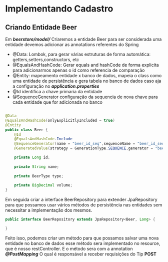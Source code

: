 # Implementando Cadastro    

## Criando Entidade Beer

Em ***beerstore/model/*** Criaremos a entidade Beer para ser considerada uma entidade 
devemos adicionar as annotations referentes do Spring


- @Data: Lombok, para gerar várias estruturas de forma automática: getters,setters,constructors, etc
- @EqualsAndHashCode: Gerar equals and hashCode de forma explicita para adicionarmos apenas o id como referencia de comparação
- @Entity: mapeamento entidade x banco de dados, mapeia o class como uma entidade de persistência e gera tabela no banco de dados caso aja a configuração no ***application.properties***
- @Id identifica a chave primaria da entidade
- @SequenceGenerator configuração da sequencia de nova chave para cada entidade que for adicionada no banco


~~~ java

@Data
@EqualsAndHashCode(onlyExplicitlyIncluded = true)
@Entity
public class Beer {
    @Id
    @EqualsAndHashCode.Include
    @SequenceGenerator(name = "beer_id_seq",sequenceName = "beer_id_seq",allocationSize = 1)
    @GeneratedValue(strategy = GenerationType.SEQUENCE,generator = "beer_id_seq")

    private Long id;
    
    private String name;
    
    private BeerType type;
    
    private BigDecimal volume;
}
~~~

Em seguida criar a interface BeerRepository para extender JpaRepository para que possamos
usar vários métodos de persistência nas entidades sem necessitar a implementação dos mesmos.


~~~ java
public interface BeerRepository extends JpaRepository<Beer, Long> {

}
~~~

Feito isso, podemos criar um método para que possamos salvar uma nova entidade no banco de dados
esse método sera implementado no resource, que é nosso restController. E o método sera com a annotation
***@PostMapping*** O qual é responsável a receber requisições do Tip **POST**
